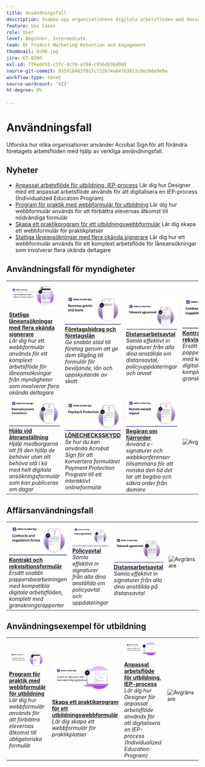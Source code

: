 ```yaml
---
title: Användningsfall
description: Snabba upp organisationens digitala arbetsflöden med dessa exempel på myndighets- och kommersiella e-signaturer
feature: Use Cases
role: User
level: Beginner, Intermediate
team: DC Product Marketing Retention and Engagement
thumbnail: 8200.jpg
jira: KT-8200
exl-id: 7f6edd52-c3fc-4cf0-af84-c956db3bd008
source-git-commit: 955918403f01fc722674a04f63613c8e266e9e9a
workflow-type: tm+mt
source-wordcount: '423'
ht-degree: 0%

---
```


# Användningsfall

Utforska hur olika organisationer använder Acrobat Sign för att förändra företagets arbetsflöden med hjälp av verkliga användningsfall.

## Nyheter

* [Anpassat arbetsflöde för utbildning, IEP-process](usecase-edu-iep.md)
Lär dig hur Designer med ett anpassat arbetsflöde används för att digitalisera en IEP-process (Individualized Education Program)
* [Program för praktik med webbformulär för utbildning](usecase-edu-intern.md)
Lär dig hur webbformulär används för att förbättra elevernas åtkomst till nödvändiga formulär
* [Skapa ett praktikprogram för ett utbildningswebbformulär](usecase-edu-intern-create.md)
Lär dig skapa ett webbformulär för praktikplatser
* [Statliga låneansökningar med flera okända signerare](webform-multiple-signers.md)
Lär dig hur ett webbformulär används för ett komplext arbetsflöde för låneansökningar som involverar flera okända deltagare

## Användningsfall för myndigheter

<table style="table-layout:fixed">
<tr>
  <td>
    <a href="webform-multiple-signers.md">
      <img alt="Statlig låneansökan med flera okända undertecknare" src="../assets/Web-form-unknown.png" />
    </a>
    <div>
    <a href="webform-multiple-signers.md"><strong>Statliga låneansökningar med flera okända signerare</strong></a>
    </div>
    <em>Lär dig hur ett webbformulär används för ett komplext arbetsflöde för låneansökningar från myndigheter som involverar flera okända deltagare</em>
    <br>
  </td> 
  <td>
    <a href="usecasegovgrants.md">
      <img alt="Företagsbidrag och företagslån" src="../assets/UC_Business.png" />
    </a>
    <div>
    <a href="usecasegovgrants.md"><strong>Företagsbidrag och företagslån</strong></a>
    </div>
    <em>Ge snabbt stöd till företag genom att ge dem tillgång till formulär för beviljande, lån och uppskjutande av skatt</em>
    <br>
  </td> 
  <td>
    <a href="usecasegovtelework.md">
      <img alt="Distansarbetsavtal" src="../assets/UC_MegasignR.png" />
    </a>
    <div>
    <a href="usecasegovtelework.md"><strong>Distansarbetsavtal</strong></a>
    </div>
    <em>Samla effektivt in signaturer från alla dina anställda om distansavtal, policyuppdateringar och annat</em>
    <br>
  </td>
  <td>
    <a href="usecasegovcontracts.md">
      <img alt="Kontrakt och rekvisitionsblanketter" src="../assets/UC_WorkflowR.png" />
    </a>
    <div>
    <a href="usecasegovcontracts.md"><strong>Kontrakt och rekvisitionsformulär</strong></a>
    </div>
    <em>Ersätt snabbt pappersbearbetningen med kompatibla digitala arbetsflöden, komplett med granskningsrapporter</em>
    <br>
  </td>
</tr>
<tr>
 <td>
    <a href="usecasegovreemployment.md">
      <img alt="ÅTERANSTÄLLNINGSSTÖD" src="../assets/UC_WebformsR.png" />
    </a>
    <div>
    <a href="usecasegovreemployment.md"><strong>Hjälp vid återanställning</strong></a>
    </div>
    <em>Hjälp medborgarna att få den hjälp de behöver utan att behöva stå i kö med helt digitala ansökningsformulär som kan publiceras om dagar</em>
    <br>
  </td>
  <td>
    <a href="usecasegovpaycheck.md">
      <img alt="Lönecheckningsskydd" src="../assets/UC_PaycheckProtectionR.png" />
    </a>
    <div>
    <a href="usecasegovpaycheck.md"><strong>LÖNECHECKSSKYDD</strong></a>
    </div>
    <em>Se hur du kan använda Acrobat Sign för att konvertera formuläret Payment Protection Program till ett interaktivt onlineformulär</em>
    <br>
  </td>
  <td>
    <a href="usecasegovremote.md">
      <img alt="Fjärrorderbegäran" src="../assets/UC_Remote_WarrantR.png" />
    </a>
    <div>
    <a href="usecasegovremote.md"><strong>Begäran om fjärrorder</strong></a>
    </div>
    <em>Använd e-signaturer och webbkonferenser tillsammans för att minska den tid det tar att begära och säkra order från domare</em>
    <br>
  </td>
  <td>
    <img alt="Avgränsare" src="../assets/Grayspacer.png" />
    <div>
    <br>
  </td>
</tr>
</table>

## Affärsanvändningsfall

<table style="table-layout:fixed">
<tr>
  <td>
    <a href="usecasecomcontracts.md">
      <img alt="Kontrakt och rekvisitionsblanketter" src="../assets/UC_WorkflowR.png" />
    </a>
    <div>
    <a href="usecasecomcontracts.md"><strong>Kontrakt och rekvisitionsformulär</strong></a>
    </div>
    <em>Ersätt snabbt pappersbearbetningen med kompatibla digitala arbetsflöden, komplett med granskningsrapporter</em>
    <br>
  </td> 
  <td>
    <a href="usecasecompolicy.md">
      <img alt="Policyavtal" src="../assets/UC_Policy.png" />
    </a>
    <div>
    <a href="usecasecompolicy.md"><strong>Policyavtal</strong></a>
    </div>
    <em>Samla effektivt in signaturer från alla dina anställda om policyavtal och uppdateringar</em>
    <br>
  </td>
  <td>
    <a href="usecasecomtelework.md">
      <img alt="Distansarbetsavtal" src="../assets/UC_MegasignR.png" />
    </a>
    <div>
    <a href="usecasecomtelework.md"><strong>Distansarbetsavtal</strong></a>
    </div>
    <em>Samla effektivt in signaturer från alla dina anställda på distansavtal</em>
    <br>
  </td>
  <td>
    <img alt="Avgränsare" src="../assets/Whitespacer.png" />
    <div>
    <br>
  </td>
</tr>
</table>

## Användningsexempel för utbildning

<table style="table-layout:fixed">
<tr>
  <td>
    <a href="usecase-edu-intern.md">
      <img alt="Program för praktik i utbildningswebbformulär" src="../assets/Webform-internship.png" />
    </a>
    <div>
    <a href="usecase-edu-intern.md"><strong>Program för praktik med webbformulär för utbildning</strong></a>
    </div>
    <em>Lär dig hur webbformulär används för att förbättra elevernas åtkomst till obligatoriska formulär</em>
    <br>
  </td> 
  <td>
    <a href="usecase-edu-intern-create.md">
      <img alt="Skapa ett praktikprogram för utbildningswebbformulär" src="../assets/Webform-internship-create.png" />
    </a>
    <div>
    <a href="usecase-edu-intern-create.md"><strong>Skapa ett praktikprogram för ett utbildningswebbformulär</strong></a>
    </div>
    <em>Lär dig skapa ett webbformulär för praktikplatser</em>
    <br>
  </td> 
  <td>
    <a href="usecase-edu-iep.md">
      <img alt="Anpassat arbetsflöde för IEP-process för utbildning" src="../assets/Workflow-iep.png" />
    </a>
    <div>
    <a href="usecase-edu-iep.md"><strong>Anpassat arbetsflöde för utbildning, IEP-process</strong></a>
    </div>
    <em>Lär dig hur Designer för anpassat arbetsflöde används för att digitalisera en IEP-process (Individualized Education Program)</em>
    <br>
  </td>
  <td>
    <img alt="Avgränsare" src="../assets/Whitespacer.png" />
    <div>
    <br>
  </td>
</tr>
</table>

